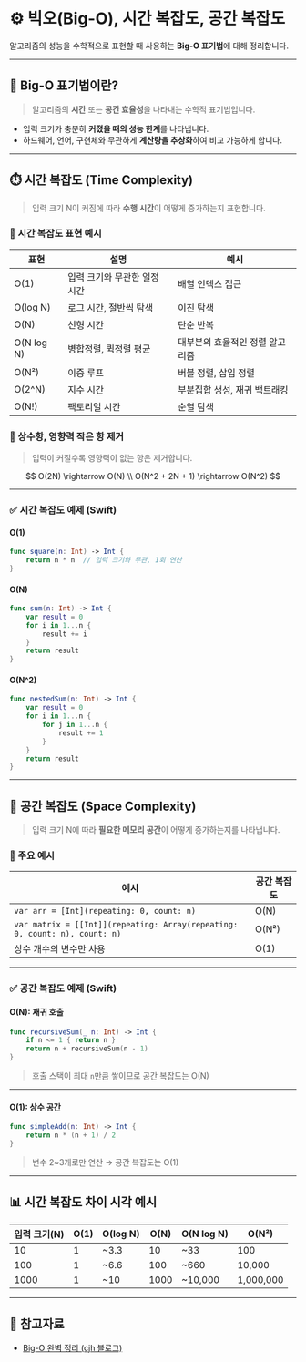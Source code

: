 # ⚙️ 빅오(Big-O), 시간 복잡도, 공간 복잡도

알고리즘의 성능을 수학적으로 표현할 때 사용하는 **Big-O 표기법**에 대해 정리합니다.

---

## 🧠 Big-O 표기법이란?

> 알고리즘의 **시간** 또는 **공간 효율성**을 나타내는 수학적 표기법입니다.

* 입력 크기가 충분히 **커졌을 때의 성능 한계**를 나타냅니다.
* 하드웨어, 언어, 구현체와 무관하게 **계산량을 추상화**하여 비교 가능하게 합니다.

---

## ⏱️ 시간 복잡도 (Time Complexity)

> 입력 크기 N이 커짐에 따라 **수행 시간**이 어떻게 증가하는지 표현합니다.

### 🎯 시간 복잡도 표현 예시

| 표현         | 설명               | 예시                |
| ---------- | ---------------- | ----------------- |
| O(1)       | 입력 크기와 무관한 일정 시간 | 배열 인덱스 접근         |
| O(log N)   | 로그 시간, 절반씩 탐색    | 이진 탐색             |
| O(N)       | 선형 시간            | 단순 반복             |
| O(N log N) | 병합정렬, 퀵정렬 평균     | 대부분의 효율적인 정렬 알고리즘 |
| O(N²)      | 이중 루프            | 버블 정렬, 삽입 정렬      |
| O(2^N)     | 지수 시간            | 부분집합 생성, 재귀 백트래킹  |
| O(N!)      | 팩토리얼 시간          | 순열 탐색             |

### 🧹 상수항, 영향력 작은 항 제거

> 입력이 커질수록 영향력이 없는 항은 제거합니다.

$$
O(2N) \rightarrow O(N) \\
O(N^2 + 2N + 1) \rightarrow O(N^2)
$$

---

### ✅ 시간 복잡도 예제 (Swift)

#### O(1)

```swift
func square(n: Int) -> Int {
    return n * n  // 입력 크기와 무관, 1회 연산
}
```

#### O(N)

```swift
func sum(n: Int) -> Int {
    var result = 0
    for i in 1...n {
        result += i
    }
    return result
}
```

#### O(N^2)

```swift
func nestedSum(n: Int) -> Int {
    var result = 0
    for i in 1...n {
        for j in 1...n {
            result += 1
        }
    }
    return result
}
```

---

## 🧮 공간 복잡도 (Space Complexity)

> 입력 크기 N에 따라 **필요한 메모리 공간**이 어떻게 증가하는지를 나타냅니다.

### 📌 주요 예시

| 예시                                                                         | 공간 복잡도 |
| -------------------------------------------------------------------------- | ------ |
| `var arr = [Int](repeating: 0, count: n)`                                  | O(N)   |
| `var matrix = [[Int]](repeating: Array(repeating: 0, count: n), count: n)` | O(N²)  |
| 상수 개수의 변수만 사용                                                              | O(1)   |

---

### ✅ 공간 복잡도 예제 (Swift)

#### O(N): 재귀 호출

```swift
func recursiveSum(_ n: Int) -> Int {
    if n <= 1 { return n }
    return n + recursiveSum(n - 1)
}
```

> 호출 스택이 최대 `n`만큼 쌓이므로 공간 복잡도는 O(N)

---

#### O(1): 상수 공간

```swift
func simpleAdd(n: Int) -> Int {
    return n * (n + 1) / 2
}
```

> 변수 2\~3개로만 연산 → 공간 복잡도는 O(1)

---

## 📊 시간 복잡도 차이 시각 예시

| 입력 크기(N) | O(1) | O(log N) | O(N) | O(N log N) | O(N²)     |
| -------- | ---- | -------- | ---- | ---------- | --------- |
| 10       | 1    | \~3.3    | 10   | \~33       | 100       |
| 100      | 1    | \~6.6    | 100  | \~660      | 10,000    |
| 1000     | 1    | \~10     | 1000 | \~10,000   | 1,000,000 |

---

## 🔗 참고자료

* [Big-O 완벽 정리 (cjh 블로그)](https://cjh5414.github.io/big-o-notation/)
